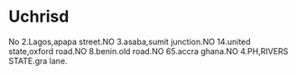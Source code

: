 # Uchrisd
No 2.Lagos,apapa street.NO 3.asaba,sumit junction.NO 14.united state,oxford road.NO 8.benin.old road.NO 65.accra ghana.NO 4.PH,RIVERS STATE.gra lane. 
